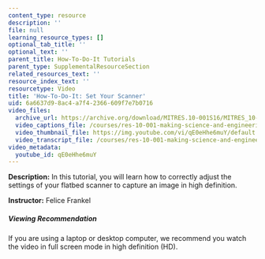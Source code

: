 ```yaml
---
content_type: resource
description: ''
file: null
learning_resource_types: []
optional_tab_title: ''
optional_text: ''
parent_title: How-To-Do-It Tutorials
parent_type: SupplementalResourceSection
related_resources_text: ''
resource_index_text: ''
resourcetype: Video
title: 'How-To-Do-It: Set Your Scanner'
uid: 6a6637d9-8ac4-a7f4-2366-609f7e7b0716
video_files:
  archive_url: https://archive.org/download/MITRES.10-001S16/MITRES_10-001S16_Track40_300k.mp4
  video_captions_file: /courses/res-10-001-making-science-and-engineering-pictures-a-practical-guide-to-presenting-your-work-spring-2016/14391f2929d65b5c8ad558d38324373b_qE0eHhe6muY.vtt
  video_thumbnail_file: https://img.youtube.com/vi/qE0eHhe6muY/default.jpg
  video_transcript_file: /courses/res-10-001-making-science-and-engineering-pictures-a-practical-guide-to-presenting-your-work-spring-2016/bc64a403d5d06e8e7912f464d45e2826_qE0eHhe6muY.pdf
video_metadata:
  youtube_id: qE0eHhe6muY
---
```


**Description:** In this tutorial, you will learn how to correctly adjust the settings of your flatbed scanner to capture an image in high definition.

**Instructor:** Felice Frankel

##### Viewing Recommendation

If you are using a laptop or desktop computer, we recommend you watch the video in full screen mode in high definition (HD).
